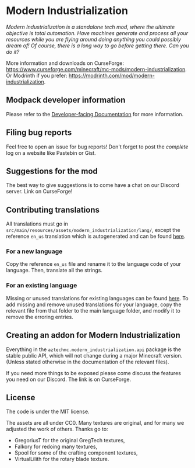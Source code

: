 # Modern Industrialization
_Modern Industrialization is a standalone tech mod, where the ultimate objective is total automation.
Have machines generate and process all your resources while you are flying around doing anything you could possibly
dream of! Of course, there is a long way to go before getting there. Can you do it?_

More information and downloads on CurseForge: https://www.curseforge.com/minecraft/mc-mods/modern-industrialization.
Or Modrinth if you prefer: https://modrinth.com/mod/modern-industrialization.

## Modpack developer information
Please refer to the [Developer-facing Documentation](docs/README.md) for more information.

## Filing bug reports
Feel free to open an issue for bug reports!
Don't forget to post the *complete* log on a website like Pastebin or Gist.

## Suggestions for the mod
The best way to give suggestions is to come have a chat on our Discord server. Link on CurseForge!

## Contributing translations
All translations must go in `src/main/resources/assets/modern_industrialization/lang/`,
except the reference `en_us` translation which is autogenerated and can be found [here](src/generated/resources/assets/modern_industrialization/lang/en_us.json).

### For a new language
Copy the reference `en_us` file and rename it to the language code of your language.
Then, translate all the strings.

### For an existing language
Missing or unused translations for existing languages can be found [here](src/generated/resources/assets/modern_industrialization/lang/untranslated).
To add missing and remove unused translations for your language,
copy the relevant file from that folder to the main language folder,
and modify it to remove the erroring entries.

## Creating an addon for Modern Industrialization
Everything in the `aztechmc.modern_industrialization.api` package is the stable public API,
which will not change during a major Minecraft version. (Unless stated otherwise in the documentation of the relevant files).

If you need more things to be exposed please come discuss the features you need on our Discord.
The link is on CurseForge.

## License
The code is under the MIT license.

The assets are all under CC0. Many textures are original, and for many we adjusted the work of others. Thanks go to:
- GregoriusT for the original GregTech textures,
- Falkory for redoing many textures,
- Spool for some of the crafting component textures,
- VirtualLilith for the rotary blade texture.
